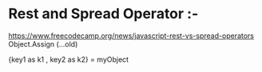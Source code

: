 # Rest and Spread Operator :- 
 https://www.freecodecamp.org/news/javascript-rest-vs-spread-operators
Object.Assign (...old)

 {key1 as k1 , key2 as k2} = myObject 